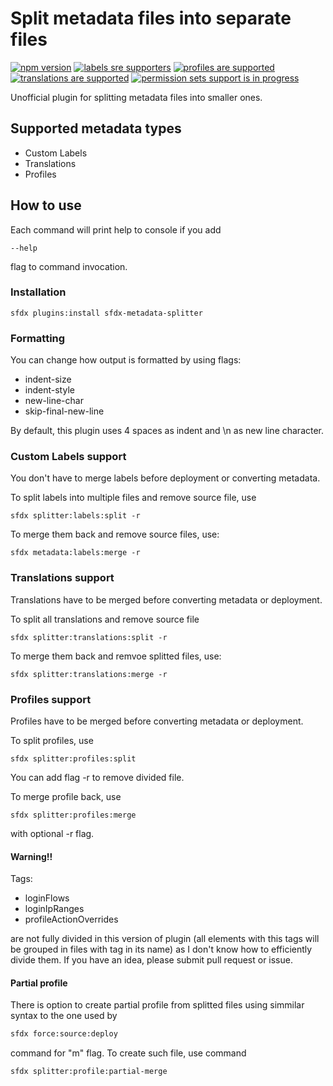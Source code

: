 # Split metadata files into separate files

[![npm version](https://img.shields.io/npm/v/sfdx-metadata-splitter)](https://www.npmjs.com/package/sfdx-metadata-splitter)
[![labels sre supporters](https://img.shields.io/badge/labels-supported-green)](https://developer.salesforce.com/docs/atlas.en-us.api_meta.meta/api_meta/meta_customlabels.htm#!)
[![profiles are supported](https://img.shields.io/badge/profiles-supported-green)](https://developer.salesforce.com/docs/atlas.en-us.api_meta.meta/api_meta/meta_profile.htm)
[![translations are supported](https://img.shields.io/badge/translations-supported-green)](https://developer.salesforce.com/docs/atlas.en-us.api_meta.meta/api_meta/meta_translations.htm)
[![permission sets support is in progress](https://img.shields.io/badge/permission%20sets-in%20progress-blue)](https://www.youtube.com/watch?v=dQw4w9WgXcQ)

Unofficial plugin for splitting metadata files into smaller ones.

## Supported metadata types

- Custom Labels
- Translations
- Profiles

## How to use

Each command will print help to console if you add

```
--help
```

flag to command invocation.

### Installation

```
sfdx plugins:install sfdx-metadata-splitter
```

### Formatting

You can change how output is formatted by using flags:

- indent-size
- indent-style
- new-line-char
- skip-final-new-line

By default, this plugin uses 4 spaces as indent and \n as new line character.

### Custom Labels support

You don't have to merge labels before deployment or converting metadata.

To split labels into multiple files and remove source file, use

```
sfdx splitter:labels:split -r
```

To merge them back and remove source files, use:

```
sfdx metadata:labels:merge -r
```

### Translations support

Translations have to be merged before converting metadata or deployment.

To split all translations and remove source file

```
sfdx splitter:translations:split -r
```

To merge them back and remvoe splitted files, use:

```
sfdx splitter:translations:merge -r
```

### Profiles support

Profiles have to be merged before converting metadata or deployment.

To split profiles, use

```
sfdx splitter:profiles:split
```

You can add flag -r to remove divided file.

To merge profile back, use

```
sfdx splitter:profiles:merge
```

with optional -r flag.

#### Warning!!

Tags:

- loginFlows
- loginIpRanges
- profileActionOverrides

are not fully divided in this version of plugin (all elements with this tags will be grouped in files with tag in its name) as I don't know how to efficiently divide them.
If you have an idea, please submit pull request or issue.

#### Partial profile

There is option to create partial profile from splitted files using simmilar syntax to the one used by

```sh
sfdx force:source:deploy
```

command for "m" flag.
To create such file, use command

```shell
sfdx splitter:profile:partial-merge
```
